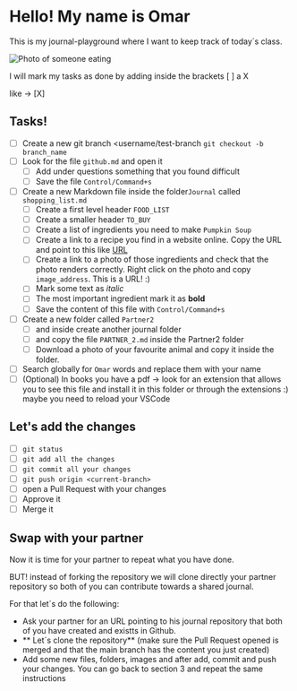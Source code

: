 # Hello! My name is Omar

This is my journal-playground where I want to keep track of today´s class.

![Photo of someone eating](https://media0.giphy.com/media/12uXi1GXBibALC/giphy.gif)

I will mark my tasks as done by adding inside the brackets [ ] a X 

like -> [X]

## Tasks! 

- [ ] Create a new git branch <username/test-branch `git checkout -b branch_name`
- [ ] Look for the file `github.md` and open it
  - [ ] Add under questions something that you found difficult
  - [ ] Save the file `Control/Command+s` 
  
- [ ] Create a new Markdown file inside the folder`Journal` called `shopping_list.md` 
  - [ ] Create a first level header `FOOD_LIST`
  - [ ] Create a smaller header `TO_BUY`
  - [ ] Create a list of ingredients you need to make `Pumpkin Soup`
  - [ ] Create a link to a recipe you find in a website online. Copy the URL and point to this like [URL](https://google.com)
  - [ ] Create a link to a photo of those ingredients and check that the photo renders correctly. Right click on the photo and copy `image_address`. This is a URL! :)
  - [ ] Mark some text as *italic*
  - [ ] The most important ingredient mark it as **bold**
  - [ ] Save the content of this file with `Control/Command+s`
  
- [ ] Create a new folder called `Partner2` 
  - [ ] and inside create another journal folder
  - [ ] and copy the file `PARTNER_2.md` inside the Partner2 folder
  - [ ] Download a photo of your favourite animal and copy it inside the folder.
  
- [ ] Search globally for `Omar` words and replace them with your name
- [ ] (Optional) In books you have a pdf -> look for an extension that allows you to see this file and install it in this folder or through the extensions :) maybe you need to reload your VSCode
## Let's add the changes
- [ ] `git status`
- [ ] `git add all the changes`
- [ ] `git commit all your changes`
- [ ] `git push origin <current-branch>`
- [ ] open a Pull Request with your changes
- [ ] Approve it
- [ ] Merge it 

## Swap with your partner

Now it is time for your partner to repeat what you have done.

BUT! instead of forking the repository we will clone directly your partner repository so both of you can contribute towards a shared journal.

For that let´s do the following:

- Ask your partner for an URL pointing to his journal repository that both of you have created and existts in Github.
- ** Let´s clone the repository** (make sure the Pull Request opened is merged and that the main branch has the content you just created)
- Add some new files, folders, images and after add, commit and push your changes. You can go back to section 3 and repeat the same instructions